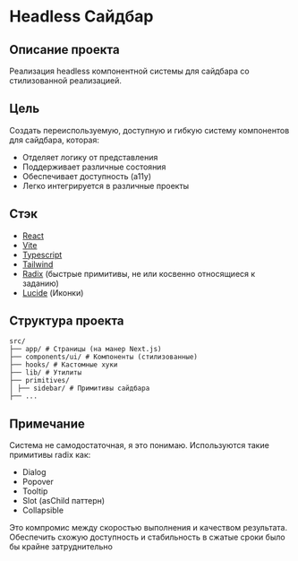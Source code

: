 # Headless Сайдбар

## Описание проекта

Реализация headless компонентной системы для сайдбара со стилизованной реализацией.

## Цель

Создать переиспользуемую, доступную и гибкую систему компонентов для сайдбара, которая:

- Отделяет логику от представления
- Поддерживает различные состояния
- Обеспечивает доступность (a11y)
- Легко интегрируется в различные проекты

## Стэк

- [React](https://react.dev/)
- [Vite](https://vite.dev/)
- [Typescript](https://www.typescriptlang.org/)
- [Tailwind](https://tailwindcss.com/)
- [Radix](https://www.radix-ui.com/) (быстрые примитивы, не или косвенно относящиеся к заданию)
- [Lucide](https://lucide.dev/) (Иконки)

## Структура проекта

```
src/
├── app/ # Страницы (на манер Next.js)
├── components/ui/ # Компоненты (стилизованные)
├── hooks/ # Кастомные хуки
├── lib/ # Утилиты
├── primitives/
│ ├── sidebar/ # Примитивы сайдбара
├── ...
```

## Примечание

Система не самодостаточная, я это понимаю. Используются такие примитивы radix как:

- Dialog
- Popover
- Tooltip
- Slot (asChild паттерн)
- Collapsible

Это компромис между скоростью выполнения и качеством результата. Обеспечить схожую доступность и стабильность в сжатые сроки было бы крайне затруднительно
